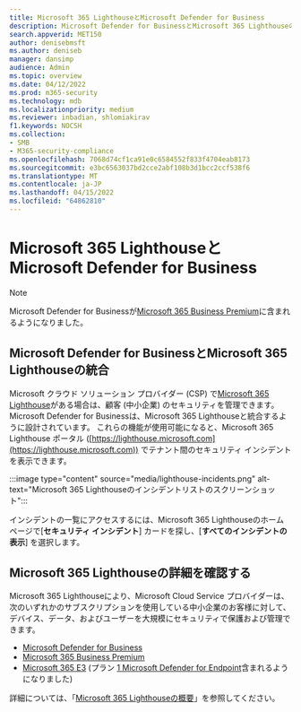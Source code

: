 ```yaml
---
title: Microsoft 365 LighthouseとMicrosoft Defender for Business
description: Microsoft Defender for BusinessとMicrosoft 365 Lighthouseの統合方法について説明します
search.appverid: MET150
author: denisebmsft
ms.author: deniseb
manager: dansimp
audience: Admin
ms.topic: overview
ms.date: 04/12/2022
ms.prod: m365-security
ms.technology: mdb
ms.localizationpriority: medium
ms.reviewer: inbadian, shlomiakirav
f1.keywords: NOCSH
ms.collection:
- SMB
- M365-security-compliance
ms.openlocfilehash: 7068d74cf1ca91e0c6584552f833f4704eab8173
ms.sourcegitcommit: e3bc6563037bd2cce2abf108b3d1bcc2ccf538f6
ms.translationtype: MT
ms.contentlocale: ja-JP
ms.lasthandoff: 04/15/2022
ms.locfileid: "64862810"
---
```

# <a name="microsoft-365-lighthouse-and-microsoft-defender-for-business"></a>Microsoft 365 LighthouseとMicrosoft Defender for Business

> [!NOTE]
> Microsoft Defender for Businessが[Microsoft 365 Business Premium](../../business-premium/index.md)に含まれるようになりました。 

## <a name="microsoft-defender-for-business-integrates-with-microsoft-365-lighthouse"></a>Microsoft Defender for BusinessとMicrosoft 365 Lighthouseの統合

Microsoft クラウド ソリューション プロバイダー (CSP) で[Microsoft 365 Lighthouse](../../lighthouse/m365-lighthouse-overview.md)がある場合は、顧客 (中小企業) のセキュリティを管理できます。 Microsoft Defender for Businessは、Microsoft 365 Lighthouseと統合するように設計されています。 これらの機能が使用可能になると、Microsoft 365 Lighthouse ポータル ([https://lighthouse.microsoft.com](https://lighthouse.microsoft.com)) でテナント間のセキュリティ インシデントを表示できます。 

:::image type="content" source="media/lighthouse-incidents.png" alt-text="Microsoft 365 Lighthouseのインシデントリストのスクリーンショット":::

インシデントの一覧にアクセスするには、Microsoft 365 Lighthouseのホーム ページで[**セキュリティ インシデント**] カードを探し、[**すべてのインシデントの表示**] を選択します。

## <a name="learn-more-about-microsoft-365-lighthouse"></a>Microsoft 365 Lighthouseの詳細を確認する

Microsoft 365 Lighthouseにより、Microsoft Cloud Service プロバイダーは、次のいずれかのサブスクリプションを使用している中小企業のお客様に対して、デバイス、データ、およびユーザーを大規模にセキュリティで保護および管理できます。

- [Microsoft Defender for Business](/security/defender-business/mdb-overview.md)
- [Microsoft 365 Business Premium](../../admin/admin-overview/what-is-microsoft-365.md)
- [Microsoft 365 E3](../../enterprise/microsoft-365-overview.md) (プラン [1 Microsoft Defender for Endpoint](../defender-endpoint/defender-endpoint-plan-1.md)含まれるようになりました)

詳細については、「[Microsoft 365 Lighthouseの概要](../../lighthouse/m365-lighthouse-overview.md)」を参照してください。